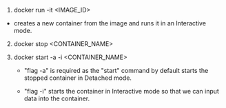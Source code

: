 1. docker run -it <IMAGE_ID>

- creates a new container from the image and runs it in an Interactive mode.

2. docker stop <CONTAINER_NAME>

3. docker start -a -i <CONTAINER_NAME>

   - "flag -a" is required as the "start" command by default starts the stopped container in Detached mode.

   - "flag -i" starts the container in Interactive mode so that we can input data into the container.
